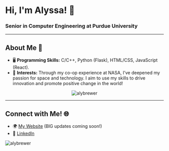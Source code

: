 <h1 align="left">Hi, I'm Alyssa! 👋</h1>
<h3 align="left">Senior in Computer Engineering at Purdue University</h3>

---

## About Me 🌟  
- 🖥️ **Programming Skills:** C/C++, Python (Flask), HTML/CSS, JavaScript (React).  
- 🚀 **Interests:** Through my co-op experience at NASA, I’ve deepened my passion for space and technology. I aim to use my skills to drive innovation and promote positive change in the world!

<p align="center">
  <img src="https://github-readme-stats.vercel.app/api/top-langs?username=alybrewer&show_icons=true&locale=en&layout=compact" alt="alybrewer" />
</p>

---

## Connect with Me! 🌐  
- 🌍 [My Website](https://alybrewer.com/) (BIG updates coming soon!)  
- 💼 [LinkedIn](https://www.linkedin.com/in/alybrewer/)  

<p align="left">
  <img src="https://komarev.com/ghpvc/?username=alybrewer&label=Profile%20views&color=0e75b6&style=flat" alt="alybrewer" />
</p>
